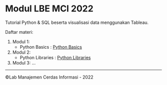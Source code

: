# Modul LBE MCI 2022

Tutorial Python & SQL beserta visualisasi data menggunakan Tableau.

Daftar materi:

1. Modul 1:
   - Python Basics : [Python Basics](#https://github.com/Manajemen-Cerdas-Informasi/Modul-LBE-2022/tree/main/modul-python/python-basics)
2. Modul 2:
   - Python Libraries : [Python Libraries](#https://github.com/Manajemen-Cerdas-Informasi/Modul-LBE-2022/tree/main/modul-python/python-libraries)
3. Modul 3: ...

---

©Lab Manajemen Cerdas Informasi - 2022

